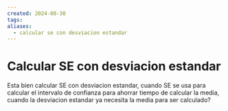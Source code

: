 ```yaml
---
created: 2024-08-30
tags: 
aliases:
  - calcular se con desviacion estandar
---
```

# Calcular SE con desviacion estandar

Esta bien calcular SE con desviacion estandar, cuando SE se usa para calcular el intervalo de confianza para ahorrar tiempo de calcular la media, cuando la desviacion estandar ya necesita la media para ser calculado?